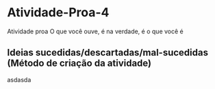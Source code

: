 # Atividade-Proa-4
Atividade proa O que você ouve, é na verdade, é o que você é

## Ideias sucedidas/descartadas/mal-sucedidas (Método de criação da atividade)
asdasda

